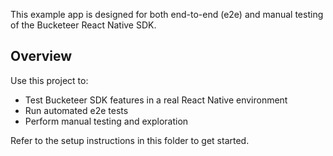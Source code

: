 This example app is designed for both end-to-end (e2e) and manual testing of the Bucketeer React Native SDK.

## Overview

Use this project to:
- Test Bucketeer SDK features in a real React Native environment
- Run automated e2e tests
- Perform manual testing and exploration

Refer to the setup instructions in this folder to get started.